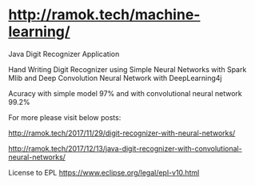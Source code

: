 # http://ramok.tech/machine-learning/
Java Digit Recognizer Application 

Hand Writing Digit Recognizer using Simple Neural Networks with Spark Mlib
and
Deep Convolution Neural Network with DeepLearning4j

Acuracy with simple model 97% 
and 
with convolutional neural network 99.2%

For more please visit below posts:

http://ramok.tech/2017/11/29/digit-recognizer-with-neural-networks/

http://ramok.tech/2017/12/13/java-digit-recognizer-with-convolutional-neural-networks/


License to EPL https://www.eclipse.org/legal/epl-v10.html